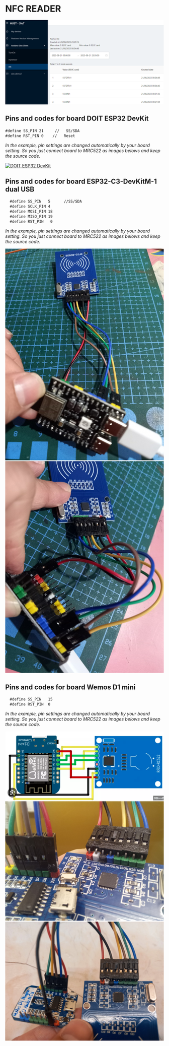 # NFC READER

![Data in SiOIT](../../images/4d4013f214a56aa918cd860acfef6b7b34d33b35cec0a1abf57ce543133b2d6c.png)  



## Pins and codes for board DOIT ESP32 DevKit

```Arduino
#define SS_PIN 21     //   SS/SDA
#define RST_PIN 0    //   Reset
```

*In the example, pin settings are changed automatically by your board setting. So you just connect board to MRC522 as images belows and keep the source code.*

[![DOIT ESP32 DevKit](http://img.youtube.com/vi/VQAy33XYFEY/0.jpg)](https://www.youtube.com/embed/VQAy33XYFEY?si=405xoTWnA44ltDjW "Video Title")


## Pins and codes for board ESP32-C3-DevKitM-1 dual USB

```Arduino
  #define SS_PIN   5      //SS/SDA
  #define SCLK_PIN 4  
  #define MOSI_PIN 18 
  #define MISO_PIN 19 
  #define RST_PIN   0 
```

*In the example, pin settings are changed automatically by your board setting. So you just connect board to MRC522 as images belows and keep the source code.*

![ESP32-C3-DevKitM-1 dual USB img1](../../images/20230820_115109.jpg)
![ESP32-C3-DevKitM-1 dual USB img2](../../images/20230820_115129.jpg)

## Pins and codes for board Wemos D1 mini

```Arduino
  #define SS_PIN   15 
  #define RST_PIN  0
```

*In the example, pin settings are changed automatically by your board setting. So you just connect board to MRC522 as images belows and keep the source code.*

![Wemos D1 mini 1](../../images/wemos_d1_mini_1.png)
![Wemos D1 mini 2](../../images/wemos_d1_mini_2.jpg)
![Wemos D1 mini 3](../../images/wemos_d1_mini_3.jpg)
